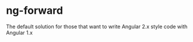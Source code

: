 # ng-forward
The default solution for those that want to write Angular 2.x style code with Angular 1.x
